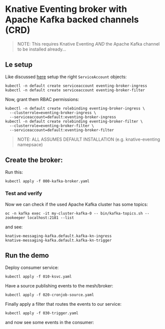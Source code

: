 # Knative Eventing broker with Apache Kafka backed channels (CRD)

> NOTE: This requires Knative Eventing _AND_ the Apache Kafka channel to be installed already...

## Le setup

Like discussed [here]() setup the right `ServiceAccount` objects:

```
kubectl -n default create serviceaccount eventing-broker-ingress
kubectl -n default create serviceaccount eventing-broker-filter
```

Now, grant them RBAC permissions:

```
kubectl -n default create rolebinding eventing-broker-ingress \
  --clusterrole=eventing-broker-ingress \
  --serviceaccount=default:eventing-broker-ingress
kubectl -n default create rolebinding eventing-broker-filter \
  --clusterrole=eventing-broker-filter \
  --serviceaccount=default:eventing-broker-filter
```

> NOTE: ALL ASSUMES DEFAULT INSTALLATION (e.g. knative-eventing namepsace)

## Create the broker:

Run this:

```
kubectl apply -f 000-kafka-broker.yaml
```

### Test and verify 

Now we can check if the used Apache Kafka cluster has some topics:

```
oc -n kafka exec -it my-cluster-kafka-0 -- bin/kafka-topics.sh --zookeeper localhost:2181 --list
```


and see:

```
knative-messaging-kafka.default.kafka-kn-ingress
knative-messaging-kafka.default.kafka-kn-trigger
```

## Run the demo

Deploy consumer service:

```
kubectl apply -f 010-ksvc.yaml
```

Have a source publishing events to the mesh/broker:

```
kubectl apply -f 020-cronjob-source.yaml
```

Finally apply a filter that routes the events to our service:

```
kubectl apply -f 030-trigger.yaml
```

and now see some events in the consumer:

```



```